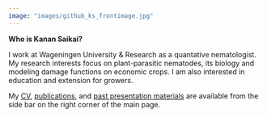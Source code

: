 ```yaml
---
image: "images/github_ks_frontimage.jpg"
---
```


**Who is Kanan Saikai?**

I work at Wageningen University & Research as a quantative nematologist.
My research interests focus on plant-parasitic nematodes, its biology and modeling damage functions on economic crops. I am also interested in education and extension for growers. 

My [CV](./cv/), [publications](./publication/), and [past presentation materials](./material/) are available from the side bar on the right corner of the main page.
 
